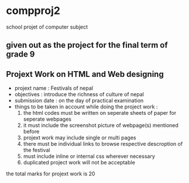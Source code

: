 # compproj2
school projet of computer subject

## given out as the project for the final term of grade 9

## Projext Work on HTML and Web designing
- projext name : Festivals of nepal
- objectives : introduce the richness of culture of nepal
- submission date : on the day of practical examination
- things to be taken in account while doing the project work : 
    1) the html codes must be written on seperate sheets of paper for seperate webpages
    2) it must include the screenshot picture of webpage(s) mentioned before
    3) projext work may include single or multi pages
    4) there must be individual links to browse respective descroption of the festival
    5) must include inline or internal css wherever necessary
    6) duplicated project work will not be acceptable

the total marks for projext work is 20
